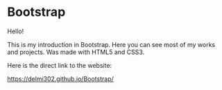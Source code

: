 # Bootstrap

Hello!

This is my introduction in Bootstrap. Here you can see most of my works and projects. Was made with HTML5 and CSS3.

Here is the direct link to the website:

https://delmi302.github.io/Bootstrap/
